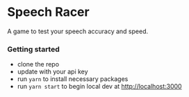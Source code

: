 # Speech Racer
A game to test your speech accuracy and speed.

### Getting started
- clone the repo
- update with your api key
- run `yarn` to install necessary packages
- run `yarn start` to begin local dev at [http://localhost:3000](http://localhost:3000)
